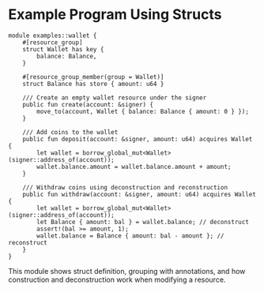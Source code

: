 # Example Program Using Structs

```move
module examples::wallet {
    #[resource_group]
    struct Wallet has key {
        balance: Balance,
    }

    #[resource_group_member(group = Wallet)]
    struct Balance has store { amount: u64 }

    /// Create an empty wallet resource under the signer
    public fun create(account: &signer) {
        move_to(account, Wallet { balance: Balance { amount: 0 } });
    }

    /// Add coins to the wallet
    public fun deposit(account: &signer, amount: u64) acquires Wallet {
        let wallet = borrow_global_mut<Wallet>(signer::address_of(account));
        wallet.balance.amount = wallet.balance.amount + amount;
    }

    /// Withdraw coins using deconstruction and reconstruction
    public fun withdraw(account: &signer, amount: u64) acquires Wallet {
        let wallet = borrow_global_mut<Wallet>(signer::address_of(account));
        let Balance { amount: bal } = wallet.balance; // deconstruct
        assert!(bal >= amount, 1);
        wallet.balance = Balance { amount: bal - amount }; // reconstruct
    }
}
```

This module shows struct definition, grouping with annotations, and how construction and deconstruction work when modifying a resource.
